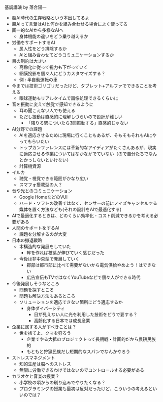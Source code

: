 基調講演 by 落合陽一

* 超AI時代の生存戦略という本出してるよ
* 超AIって言葉はAIと何かを組み合わせる場合によく使ってる
* 画一的なAIから多様なAIへ
  * 身体機能の違いをどう乗り越えるか
* 労働をサポートするAI
  * 属人性をどう排除するか
  * AIと組み合わせてどうコミュニケーションするか
* 目の制約は大きい
  * 高齢化に従って視力も下がっていく
  * 網膜投影を個々人にどうカスタマイズする？
  * 例 : 半自動運転の車
* 今までは技術ゴリゴリだったけど、タブレット+アルファでできることを考える
  * 眼球運動もリアルタイムで画像処理できるくらいに
* 音を振動に変えて触覚で感知できるように
  * 耳の聞こえない人でも使える
  * ただし振動は直感的に理解しづらいので設計が難しい
    * 「降りる駅についたら3回振動する」直感的じゃない
* AI分野での課題 
  * AIを適応させるために現場に行くこともあるが、そもそもそれもAIにやってもらいたい
  * トップカンファレンスには革新的なアイディアがたくさんあるが、現実に適応させる作業についてはなかなかでていない（ので自分たちでなんとかっしないといけない）
  * 計算機資源
* イルカ
  * 聴覚・視覚できる範囲がかなり広い
  * スマフォ搭載型の人？
* 音や光とのコミュニケーション
  * Google HomeなどのVUI
  * ハード・ソフトの改善ではなく、センサーの前にノイズキャンセルする媒体を置く方法なども(それの設計をAIで最適化する)
* AIで最適化するときは、どのくらい効率化・コスト削減できるかを考える必要がある
* 人間のサポートをするAI
  * 課題を分解するのが大変
* 日本の撤退戦略
  * 木構造的な発展をしていた
    * 幹を作れば枝葉が伸びていく感じだった
  * 今後は非中央型で発展していく
    * 郡部は都市部に比べて需要がないから電気供給やめよう！はできない
    * 広告宣伝もTVではなくYouTubeなどで個々人ができる時代
* 今後発展しそうなところ
  * 問題を探すところ
  * 問題も解決方法もあるところ
  * ソリューションを適応できない箇所にどう適応するか
    * 身体ダイバーシティ
      * 目が見えない人に光を利用した技術をどうで要する？
      * 高齢化する日本では成長産業
* 企業に属する人がすべきことは？
  * 世を捨てよ、クマを狩ろう
    * 企業でやる大抵のプロジェクトって長期戦・計画的だから農耕民族的
    * もともと狩猟民族だし短期的なスパンでなんかやろう
* ストレスマネジメント
  * 知的生産は脳へのストレス
  * 無限に労働できるわけではないのでコントロールする必要がある
* カラオケと音楽の授業？
  * 小学校の頃からの刷り込みでやりたくなる？
  * プログラミングの授業も最初は反対だったけど、こういうの考えるといいのでは？